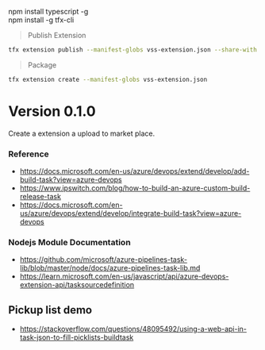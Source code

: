 
npm install typescript -g    
npm install -g tfx-cli

> Publish Extension
```bash
tfx extension publish --manifest-globs vss-extension.json --share-with IntergrupoSA --token "XXXXXXXXXXXXXXXXx"
```
> Package

```bash
tfx extension create --manifest-globs vss-extension.json
```
# Version 0.1.0
Create a extension a upload to market place.


### Reference 

 * https://docs.microsoft.com/en-us/azure/devops/extend/develop/add-build-task?view=azure-devops
 * https://www.ipswitch.com/blog/how-to-build-an-azure-custom-build-release-task
 * https://docs.microsoft.com/en-us/azure/devops/extend/develop/integrate-build-task?view=azure-devops


### Nodejs Module Documentation

  * https://github.com/microsoft/azure-pipelines-task-lib/blob/master/node/docs/azure-pipelines-task-lib.md
  * https://learn.microsoft.com/en-us/javascript/api/azure-devops-extension-api/tasksourcedefinition

## Pickup list demo

* https://stackoverflow.com/questions/48095492/using-a-web-api-in-task-json-to-fill-picklists-buildtask